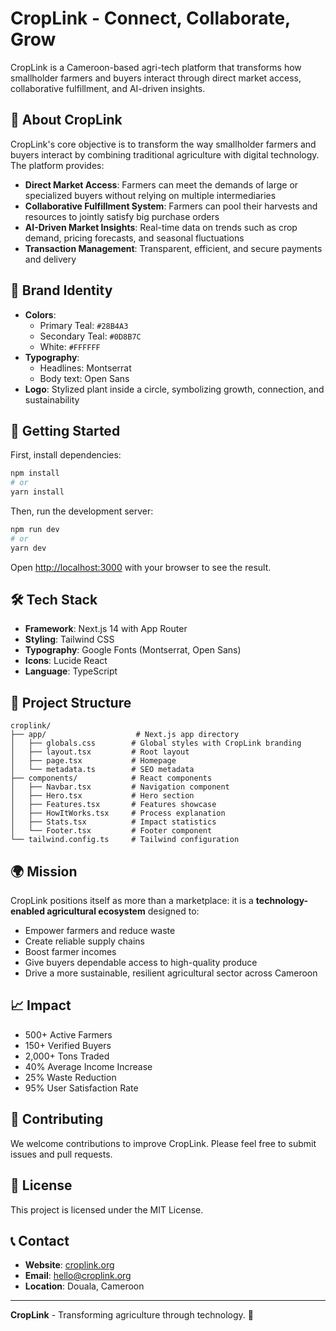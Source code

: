 # CropLink - Connect, Collaborate, Grow

CropLink is a Cameroon-based agri-tech platform that transforms how smallholder farmers and buyers interact through direct market access, collaborative fulfillment, and AI-driven insights.

## 🌱 About CropLink

CropLink's core objective is to transform the way smallholder farmers and buyers interact by combining traditional agriculture with digital technology. The platform provides:

- **Direct Market Access**: Farmers can meet the demands of large or specialized buyers without relying on multiple intermediaries
- **Collaborative Fulfillment System**: Farmers can pool their harvests and resources to jointly satisfy big purchase orders
- **AI-Driven Market Insights**: Real-time data on trends such as crop demand, pricing forecasts, and seasonal fluctuations
- **Transaction Management**: Transparent, efficient, and secure payments and delivery

## 🎨 Brand Identity

- **Colors**: 
  - Primary Teal: `#28B4A3`
  - Secondary Teal: `#0D8B7C`
  - White: `#FFFFFF`
- **Typography**: 
  - Headlines: Montserrat
  - Body text: Open Sans
- **Logo**: Stylized plant inside a circle, symbolizing growth, connection, and sustainability

## 🚀 Getting Started

First, install dependencies:

```bash
npm install
# or
yarn install
```

Then, run the development server:

```bash
npm run dev
# or
yarn dev
```

Open [http://localhost:3000](http://localhost:3000) with your browser to see the result.

## 🛠️ Tech Stack

- **Framework**: Next.js 14 with App Router
- **Styling**: Tailwind CSS
- **Typography**: Google Fonts (Montserrat, Open Sans)
- **Icons**: Lucide React
- **Language**: TypeScript

## 📁 Project Structure

```
croplink/
├── app/                    # Next.js app directory
│   ├── globals.css        # Global styles with CropLink branding
│   ├── layout.tsx         # Root layout
│   ├── page.tsx           # Homepage
│   └── metadata.ts        # SEO metadata
├── components/            # React components
│   ├── Navbar.tsx         # Navigation component
│   ├── Hero.tsx           # Hero section
│   ├── Features.tsx       # Features showcase
│   ├── HowItWorks.tsx     # Process explanation
│   ├── Stats.tsx          # Impact statistics
│   └── Footer.tsx         # Footer component
└── tailwind.config.ts     # Tailwind configuration
```

## 🌍 Mission

CropLink positions itself as more than a marketplace: it is a **technology-enabled agricultural ecosystem** designed to:

- Empower farmers and reduce waste
- Create reliable supply chains
- Boost farmer incomes
- Give buyers dependable access to high-quality produce
- Drive a more sustainable, resilient agricultural sector across Cameroon

## 📈 Impact

- 500+ Active Farmers
- 150+ Verified Buyers
- 2,000+ Tons Traded
- 40% Average Income Increase
- 25% Waste Reduction
- 95% User Satisfaction Rate

## 🤝 Contributing

We welcome contributions to improve CropLink. Please feel free to submit issues and pull requests.

## 📄 License

This project is licensed under the MIT License.

## 📞 Contact

- **Website**: [croplink.org](https://croplink.org)
- **Email**: hello@croplink.org
- **Location**: Douala, Cameroon

---

**CropLink** - Transforming agriculture through technology. 🌱
